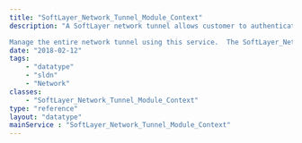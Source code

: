 ```yaml
---
title: "SoftLayer_Network_Tunnel_Module_Context"
description: "A SoftLayer network tunnel allows customer to authenticate and encrypt all IP traffic between two locations. 

Manage the entire network tunnel using this service.  The SoftLayer_Network_Tunnel_Module_Context allows customers to manage subnets on both ends of the network tunnel.  Address translations can also be managed.  SoftLayer also provides the ability to apply the network tunnel configurations on the SoftLayer network devices. "
date: "2018-02-12"
tags:
    - "datatype"
    - "sldn"
    - "Network"
classes:
    - "SoftLayer_Network_Tunnel_Module_Context"
type: "reference"
layout: "datatype"
mainService : "SoftLayer_Network_Tunnel_Module_Context"
---
```

